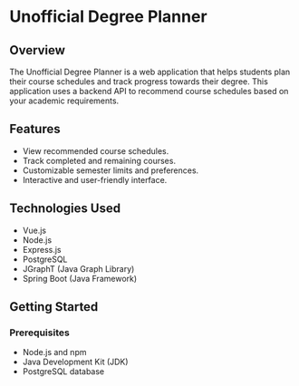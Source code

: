 # Unofficial Degree Planner

## Overview

The Unofficial Degree Planner is a web application that helps students plan their course schedules and track progress towards their degree. This application uses a backend API to recommend course schedules based on your academic requirements.

## Features

- View recommended course schedules.
- Track completed and remaining courses.
- Customizable semester limits and preferences.
- Interactive and user-friendly interface.

## Technologies Used

- Vue.js
- Node.js
- Express.js
- PostgreSQL
- JGraphT (Java Graph Library)
- Spring Boot (Java Framework)

## Getting Started

### Prerequisites

- Node.js and npm
- Java Development Kit (JDK)
- PostgreSQL database
